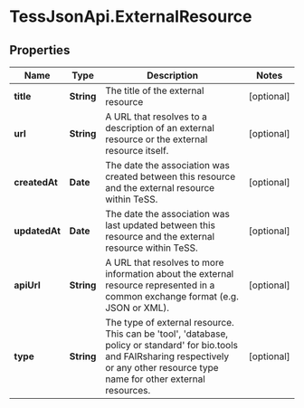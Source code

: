 # TessJsonApi.ExternalResource

## Properties

Name | Type | Description | Notes
------------ | ------------- | ------------- | -------------
**title** | **String** | The title of the external resource | [optional] 
**url** | **String** | A URL that resolves to a description of an external resource or the external resource itself. | [optional] 
**createdAt** | **Date** | The date the association was created between this resource and the external resource within TeSS. | [optional] 
**updatedAt** | **Date** | The date the association was last updated between this resource and the external resource within TeSS. | [optional] 
**apiUrl** | **String** | A URL that resolves to more information about the external resource represented in a common exchange format (e.g. JSON or XML). | [optional] 
**type** | **String** | The type of external resource. This can be &#39;tool&#39;, &#39;database, policy or standard&#39; for bio.tools and FAIRsharing respectively or any other resource type name for other external resources. | [optional] 


